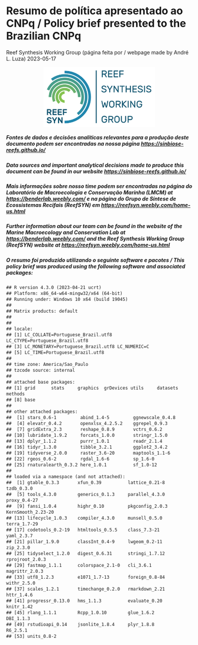 Resumo de política apresentado ao CNPq / Policy brief presented to the
Brazilian CNPq
================
Reef Synthesis Working Group (página feita por / webpage made by André
L. Luza)
2023-05-17

<!-- README.md is generated from README.Rmd. Please edit that file -->
<!-- badges: start -->
<!-- badges: end -->

<img src="output/Logo Completa CORES GDE.png" width="60%" height="60%" style="display: block; margin: auto;" />

##### Fontes de dados e decisões analíticas relevantes para a produção deste documento podem ser encontradas na nossa página <https://sinbiose-reefs.github.io/>

##### *Data sources and important analytical decisions made to produce this document can be found in our website* <https://sinbiose-reefs.github.io/>

##### Mais informações sobre nosso time podem ser encontradas na página do Laboratório de Macroecologia e Conservação Marinha (LMCM) at <https://benderlab.weebly.com/> e na página do Grupo de Síntese de Ecossistemas Recifais (ReefSYN) em <https://reefsyn.weebly.com/home-us.html>

##### *Further information about our team can be found in the website of the Marine Macroecology and Conservation Lab at* <https://benderlab.weebly.com/> *and the Reef Synthesis Working Group (ReefSYN) website* at <https://reefsyn.weebly.com/home-us.html>

<!-- badges: start -->
<!-- badges: end -->

##### O resumo foi produzido utilizando o seguinte software e pacotes / *This policy brief was produced using the following software and associated packages*:

    ## R version 4.3.0 (2023-04-21 ucrt)
    ## Platform: x86_64-w64-mingw32/x64 (64-bit)
    ## Running under: Windows 10 x64 (build 19045)
    ## 
    ## Matrix products: default
    ## 
    ## 
    ## locale:
    ## [1] LC_COLLATE=Portuguese_Brazil.utf8  LC_CTYPE=Portuguese_Brazil.utf8   
    ## [3] LC_MONETARY=Portuguese_Brazil.utf8 LC_NUMERIC=C                      
    ## [5] LC_TIME=Portuguese_Brazil.utf8    
    ## 
    ## time zone: America/Sao_Paulo
    ## tzcode source: internal
    ## 
    ## attached base packages:
    ## [1] grid      stats     graphics  grDevices utils     datasets  methods  
    ## [8] base     
    ## 
    ## other attached packages:
    ##  [1] stars_0.6-1         abind_1.4-5         ggnewscale_0.4.8   
    ##  [4] elevatr_0.4.2       openxlsx_4.2.5.2    ggrepel_0.9.3      
    ##  [7] gridExtra_2.3       reshape_0.8.9       vctrs_0.6.2        
    ## [10] lubridate_1.9.2     forcats_1.0.0       stringr_1.5.0      
    ## [13] dplyr_1.1.2         purrr_1.0.1         readr_2.1.4        
    ## [16] tidyr_1.3.0         tibble_3.2.1        ggplot2_3.4.2      
    ## [19] tidyverse_2.0.0     raster_3.6-20       maptools_1.1-6     
    ## [22] rgeos_0.6-2         rgdal_1.6-6         sp_1.6-0           
    ## [25] rnaturalearth_0.3.2 here_1.0.1          sf_1.0-12          
    ## 
    ## loaded via a namespace (and not attached):
    ##  [1] gtable_0.3.3       xfun_0.39          lattice_0.21-8     tzdb_0.3.0        
    ##  [5] tools_4.3.0        generics_0.1.3     parallel_4.3.0     proxy_0.4-27      
    ##  [9] fansi_1.0.4        highr_0.10         pkgconfig_2.0.3    KernSmooth_2.23-20
    ## [13] lifecycle_1.0.3    compiler_4.3.0     munsell_0.5.0      terra_1.7-29      
    ## [17] codetools_0.2-19   htmltools_0.5.5    class_7.3-21       yaml_2.3.7        
    ## [21] pillar_1.9.0       classInt_0.4-9     lwgeom_0.2-11      zip_2.3.0         
    ## [25] tidyselect_1.2.0   digest_0.6.31      stringi_1.7.12     rprojroot_2.0.3   
    ## [29] fastmap_1.1.1      colorspace_2.1-0   cli_3.6.1          magrittr_2.0.3    
    ## [33] utf8_1.2.3         e1071_1.7-13       foreign_0.8-84     withr_2.5.0       
    ## [37] scales_1.2.1       timechange_0.2.0   rmarkdown_2.21     httr_1.4.6        
    ## [41] progressr_0.13.0   hms_1.1.3          evaluate_0.20      knitr_1.42        
    ## [45] rlang_1.1.1        Rcpp_1.0.10        glue_1.6.2         DBI_1.1.3         
    ## [49] rstudioapi_0.14    jsonlite_1.8.4     plyr_1.8.8         R6_2.5.1          
    ## [53] units_0.8-2
